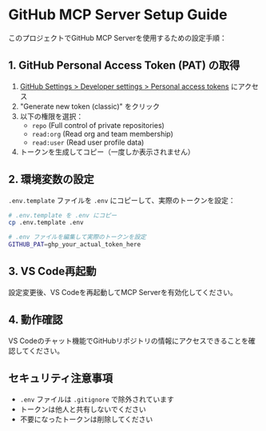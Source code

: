 # GitHub MCP Server Setup Guide

このプロジェクトでGitHub MCP Serverを使用するための設定手順：

## 1. GitHub Personal Access Token (PAT) の取得

1. [GitHub Settings > Developer settings > Personal access tokens](https://github.com/settings/tokens) にアクセス
2. "Generate new token (classic)" をクリック
3. 以下の権限を選択：
   - `repo` (Full control of private repositories)
   - `read:org` (Read org and team membership)
   - `read:user` (Read user profile data)
4. トークンを生成してコピー（一度しか表示されません）

## 2. 環境変数の設定

`.env.template` ファイルを `.env` にコピーして、実際のトークンを設定：

```bash
# .env.template を .env にコピー
cp .env.template .env

# .env ファイルを編集して実際のトークンを設定
GITHUB_PAT=ghp_your_actual_token_here
```

## 3. VS Code再起動

設定変更後、VS Codeを再起動してMCP Serverを有効化してください。

## 4. 動作確認

VS Codeのチャット機能でGitHubリポジトリの情報にアクセスできることを確認してください。

## セキュリティ注意事項

- `.env` ファイルは `.gitignore` で除外されています
- トークンは他人と共有しないでください
- 不要になったトークンは削除してください
